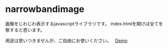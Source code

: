 # narrowbandimage

画像をじわじわ表示するjavascriptライブラリです。
index.htmlを開けば全てを察すると思います。  
  
用途は思いつきませんが、ご自由にお使いください。  
[Demo](http://uselesscode.net/narrow-band-image/ "Demo")
